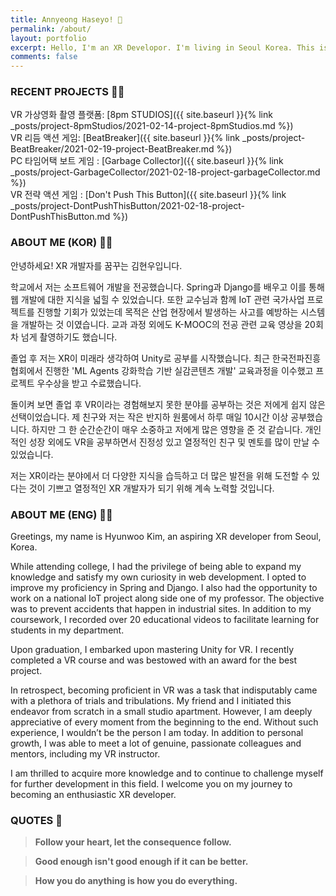 ```yaml
---
title: Annyeong Haseyo! 🙂
permalink: /about/
layout: portfolio
excerpt: Hello, I'm an XR Developor. I'm living in Seoul Korea. This is my portfolio.
comments: false
---
```


### RECENT PROJECTS 💪🏼

VR 가상영화 촬영 플랫폼: [8pm STUDIOS]({{ site.baseurl }}{% link _posts/project-8pmStudios/2021-02-14-project-8pmStudios.md %})\
VR 리듬 액션 게임: [BeatBreaker]({{ site.baseurl }}{% link _posts/project-BeatBreaker/2021-02-19-project-BeatBreaker.md %})\
PC 타임어택 보트 게임 : [Garbage Collector]({{ site.baseurl }}{% link _posts/project-GarbageCollector/2021-02-18-project-garbageCollector.md %})\
VR 전략 액션 게임 : [Don't Push This Button]({{ site.baseurl }}{% link _posts/project-DontPushThisButton/2021-02-18-project-DontPushThisButton.md %})

### ABOUT ME (KOR) 🙋🏻

안녕하세요! XR 개발자를 꿈꾸는 김현우입니다.

학교에서 저는 소프트웨어 개발을 전공했습니다. Spring과 Django를 배우고 이를 통해 웹 개발에 대한 지식을 넓힐 수 있었습니다. 또한 교수님과 함께 IoT 관련 국가사업 프로젝트를 진행할 기회가 있었는데 목적은 산업 현장에서 발생하는 사고를 예방하는 시스템을 개발하는 것 이였습니다. 교과 과정 외에도 K-MOOC의 전공 관련 교육 영상을 20회차 넘게 촬영하기도 했습니다.

졸업 후 저는 XR이 미래라 생각하여 Unity로 공부를 시작했습니다. 최근 한국전파진흥협회에서 진행한 'ML Agents 강화학습 기반 실감콘텐츠 개발' 교육과정을 이수했고 프로젝트 우수상을 받고 수료했습니다.

돌이켜 보면 졸업 후 VR이라는 경험해보지 못한 분야를 공부하는 것은 저에게 쉽지 않은선택이었습니다. 제 친구와 저는 작은 반지하 원룸에서 하루 매일 10시간 이상 공부했습니다. 하지만 그 한 순간순간이 매우 소중하고 저에게 많은 영향을 준 것 같습니다. 개인적인 성장 외에도 VR을 공부하면서 진정성 있고 열정적인 친구 및 멘토를 많이 만날 수 있었습니다.

저는 XR이라는 분야에서 더 다양한 지식을 습득하고 더 많은 발전을 위해 도전할 수 있다는 것이 기쁘고 열정적인 XR 개발자가 되기 위해 계속 노력할 것입니다. 

### ABOUT ME (ENG) 🙋🏻

Greetings, my name is Hyunwoo Kim, an aspiring XR developer from Seoul, Korea.

While attending college, I had the privilege of being able to expand my knowledge and satisfy my own curiosity in web development. I opted to improve my proficiency in Spring and Django. I also had the opportunity to work on a national IoT project along side one of my professor. The objective was to prevent accidents that happen in industrial sites. In addition to my coursework, I recorded over 20 educational videos to facilitate learning for students in my department.

Upon graduation, I embarked upon mastering Unity for VR. I recently completed a VR course and was bestowed with an award for the best project.

In retrospect, becoming proficient in VR was a task that indisputably came with a plethora of trials and tribulations. My friend and I initiated this endeavor from scratch in a small studio apartment. However, I am deeply appreciative of every moment from the beginning to the end. Without such experience, I wouldn’t be the person I am today. In addition to personal growth, I was able to meet a lot of genuine, passionate colleagues and mentors, including my VR instructor.

I am thrilled to acquire more knowledge and to continue to challenge myself for further development in this field. I welcome you on my journey to becoming an enthusiastic XR developer.

### QUOTES 🥦

> **Follow your heart, let the consequence follow.**

> **Good enough isn't good enough if it can be better.**

> **How you do anything is how you do everything.**